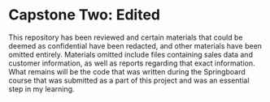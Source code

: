 # Capstone Two: Edited

This repository has been reviewed and certain materials that could be deemed as confidential have been redacted, and other materials have been omitted entirely. Materials omitted include files containing sales data and customer information, as well as reports regarding that exact information. What remains will be the code that was written during the Springboard course that was submitted as a part of this project and was an essential step in my learning.
